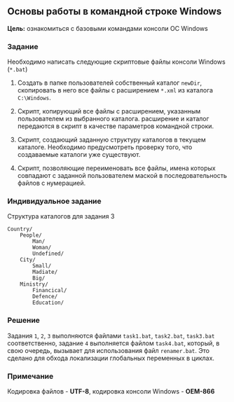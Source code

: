 ## Основы работы в командной строке Windows
__Цель:__ ознакомиться с базовыми командами консоли ОС Windows

### Задание
Необходимо написать следующие скриптовые файлы консоли Windows (`*.bat`)

1. Создать в папке пользователей собственный каталог `newDir`, скопировать в него все файлы с расширением `*.xml` из каталога `C:\Windows`.

2. Скрипт, копирующий все файлы с расширением, указанным пользователем из выбранного каталога. расширение и каталог передаются в скрипт в качестве параметров командной строки.

3. Cкрипт, создающий заданную структуру каталогов в текущем каталоге. Необходимо предусмотреть проверку того, что создаваемые каталоги уже существуют.

4. Скрипт, позволяющие переименовать все файлы, имена которых совпадают с заданной пользователем маской в последовательность файлов с нумерацией.

### Индивидуальное задание
Структура каталогов для задания 3

    Country/
        People/
            Man/
            Woman/
            Undefined/
        City/
            Small/
            Madiate/
            Big/
        Ministry/
            Financical/
            Defence/
            Education/

### Решение
Задания `1`, `2`, `3` выполняются файлами `task1.bat`, `task2.bat`, `task3.bat` соответственно, задание `4` выполняется файлом `task4.bat`, который, в свою очередь, вызывает для использования файл `renamer.bat`. Это сделано для обхода локализации глобальных переменных в циклах.

### Примечание
Кодировка файлов  - __UTF-8__, кодировка консоли Windows - __OEM-866__

